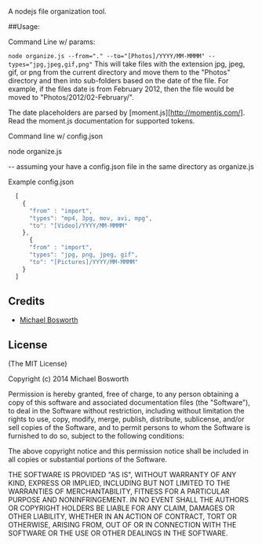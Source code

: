 A nodejs file organization tool.

##Usage:

Command Line w/ params:

```node organize.js --from="." --to="[Photos]/YYYY/MM-MMMM" --types="jpg,jpeg,gif,png"```
This will take files with the extension jpg, jpeg, gif, or png from the current directory and move them to the "Photos" directory and then into sub-folders based on the date of the file.  For example, if the files date is from February 2012, then the file would be moved to "Photos/2012/02-February/".

The date placeholders are parsed by [moment.js][http://momentjs.com/].  Read the moment.js documentation for supported tokens.

Command line w/ config.json

node organize.js 

-- assuming your have a config.json file in the same directory as organize.js

Example config.json

```javascript
  [
    {
      "from" : "import",
      "types": "mp4, 3pg, mov, avi, mpg",
      "to": "[Video]/YYYY/MM-MMMM"
    },
      {
      "from" : "import",
      "types": "jpg, png, jpeg, gif",
      "to": "[Pictures]/YYYY/MM-MMMM"
    }
  ]
```

## Credits

  - [Michael Bosworth](http://github.com/bozzltron)

## License

(The MIT License)

Copyright (c) 2014 Michael Bosworth

Permission is hereby granted, free of charge, to any person obtaining a copy of
this software and associated documentation files (the "Software"), to deal in
the Software without restriction, including without limitation the rights to
use, copy, modify, merge, publish, distribute, sublicense, and/or sell copies of
the Software, and to permit persons to whom the Software is furnished to do so,
subject to the following conditions:

The above copyright notice and this permission notice shall be included in all
copies or substantial portions of the Software.

THE SOFTWARE IS PROVIDED "AS IS", WITHOUT WARRANTY OF ANY KIND, EXPRESS OR
IMPLIED, INCLUDING BUT NOT LIMITED TO THE WARRANTIES OF MERCHANTABILITY, FITNESS
FOR A PARTICULAR PURPOSE AND NONINFRINGEMENT. IN NO EVENT SHALL THE AUTHORS OR
COPYRIGHT HOLDERS BE LIABLE FOR ANY CLAIM, DAMAGES OR OTHER LIABILITY, WHETHER
IN AN ACTION OF CONTRACT, TORT OR OTHERWISE, ARISING FROM, OUT OF OR IN
CONNECTION WITH THE SOFTWARE OR THE USE OR OTHER DEALINGS IN THE SOFTWARE.